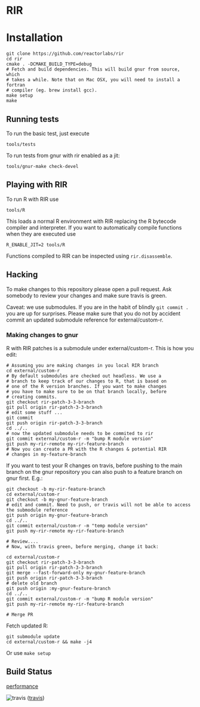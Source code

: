 # RIR

# Installation

    git clone https://github.com/reactorlabs/rir
    cd rir
    cmake . -DCMAKE_BUILD_TYPE=debug
    # Fetch and build dependencies. This will build gnur from source, which
    # takes a while. Note that on Mac OSX, you will need to install a fortran
    # compiler (eg. brew install gcc). 
    make setup
    make

## Running tests

To run the basic test, just execute

    tools/tests

To run tests from gnur with rir enabled as a jit:

    tools/gnur-make check-devel

## Playing with RIR

To run R with RIR use

    tools/R

This loads a normal R environment with RIR replacing the R bytecode compiler
and interpreter. If you want to automatically compile functions when they
are executed use

    R_ENABLE_JIT=2 tools/R

Functions compiled to RIR can be inspected using `rir.disassemble`.

## Hacking

To make changes to this repository please open a pull request. Ask somebody to
review your changes and make sure travis is green.

Caveat: we use submodules. If you are in the habit of blindly `git commit .` you are up for surprises. Please make sure that you do not by accident commit an updated submodule reference for external/custom-r.

### Making changes to gnur

R with RIR patches is a submodule under external/custom-r. This is how you edit:

    # Assuming you are making changes in you local RIR branch
    cd external/custom-r
    # By default submodules are checked out headless. We use a
    # branch to keep track of our changes to R, that is based on
    # one of the R version branches. If you want to make changes
    # you have to make sure to be on that branch locally, before
    # creating commits.
    git checkout rir-patch-3-3-branch
    git pull origin rir-patch-3-3-branch
    # edit some stuff ... 
    git commit
    git push origin rir-patch-3-3-branch
    cd ../..
    # now the updated submodule needs to be commited to rir 
    git commit external/custom-r -m "bump R module version"
    git push my-rir-remote my-rir-feature-branch
    # Now you can create a PR with the R changes & potential RIR 
    # changes in my-feature-branch

If you want to test your R changes on travis, before pushing to the main branch on the gnur repository you can also push to a feature branch on gnur first. E.g.:

    git checkout -b my-rir-feature-branch
    cd external/custom-r
    git checkout -b my-gnur-feature-branch
    # edit and commit. Need to push, or travis will not be able to access the submodule reference
    git push origin my-gnur-feature-branch
    cd ../..
    git commit external/custom-r -m "temp module version"
    git push my-rir-remote my-rir-feature-branch

    # Review....
    # Now, with travis green, before merging, change it back:

    cd external/custom-r
    git checkout rir-patch-3-3-branch
    git pull origin rir-patch-3-3-branch
    git merge --fast-forward-only my-gnur-feature-branch
    git push origin rir-patch-3-3-branch
    # delete old branch
    git push origin :my-gnur-feature-branch
    cd ../..
    git commit external/custom-r -m "bump R module version"
    git push my-rir-remote my-rir-feature-branch

    # Merge PR

Fetch updated R:

    git submodule update
    cd external/custom-r && make -j4 

Or use `make setup`

## Build Status

[performance](http://ginger.ele.fit.cvut.cz/~oli/r-we-fast/)

![travis](https://api.travis-ci.org/reactorlabs/rir.svg?branch=master) ([travis](https://travis-ci.org/reactorlabs/rir))

